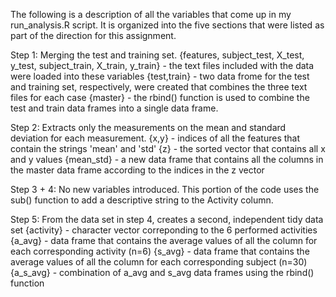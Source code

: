 The following is a description of all the variables that come up in my run_analysis.R script. It is organized into the five sections that were listed as part of the direction for this assignment.

Step 1: Merging the test and training set.
     {features, subject_test, X_test, y_test, subject_train, X_train, y_train} - the text files included with the data were loaded into these variables
     {test,train} - two data frome for the test and training set, respectively, were created that combines the three text files for each case
     {master} - the rbind() function is used to combine the test and train data frames into a single data frame. 
     
Step 2: Extracts only the measurements on the mean and standard deviation for each measurement.
     {x,y} - indices of all the features that contain the strings 'mean' and 'std'
     {z} - the sorted vector that contains all x and y values
     {mean_std} - a new data frame that contains all the columns in the master data frame according to the indices in the z vector
     
Step 3 + 4: No new variables introduced. This portion of the code uses the sub() function to add a descriptive string to the Activity column. 

Step 5: From the data set in step 4, creates a second, independent tidy data set 
     {activity} - character vector correponding to the 6 performed activities
     {a_avg} - data frame that contains the average values of all the column for each corresponding activity (n=6)
     {s_avg} - data frame that contains the average values of all the column for each corresponding subject (n=30)
     {a_s_avg} - combination of a_avg and s_avg data frames using the rbind() function
     
